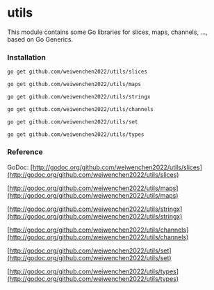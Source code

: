 # utils

This module contains some Go libraries for slices, maps, channels, ..., based on Go Generics.

### Installation

```sh
go get github.com/weiwenchen2022/utils/slices

go get github.com/weiwenchen2022/utils/maps

go get github.com/weiwenchen2022/utils/stringx

go get github.com/weiwenchen2022/utils/channels

go get github.com/weiwenchen2022/utils/set

go get github.com/weiwenchen2022/utils/types
```

### Reference

GoDoc: [http://godoc.org/github.com/weiwenchen2022/utils/slices](http://godoc.org/github.com/weiwenchen2022/utils/slices)

[http://godoc.org/github.com/weiwenchen2022/utils/maps](http://godoc.org/github.com/weiwenchen2022/utils/maps)

[http://godoc.org/github.com/weiwenchen2022/utils/stringx](http://godoc.org/github.com/weiwenchen2022/utils/stringx)

[http://godoc.org/github.com/weiwenchen2022/utils/channels](http://godoc.org/github.com/weiwenchen2022/utils/channels)

[http://godoc.org/github.com/weiwenchen2022/utils/set](http://godoc.org/github.com/weiwenchen2022/utils/set)

[http://godoc.org/github.com/weiwenchen2022/utils/types](http://godoc.org/github.com/weiwenchen2022/utils/types)
